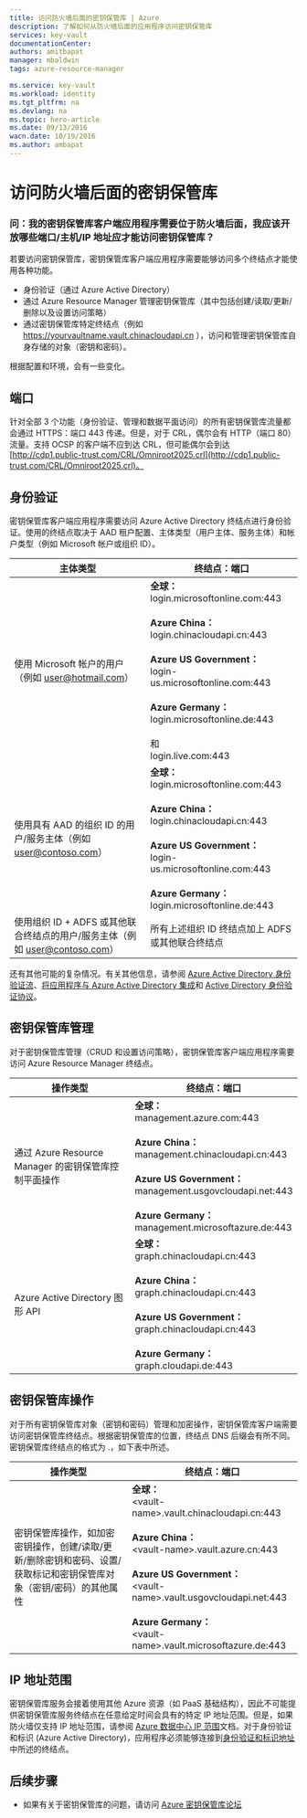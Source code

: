 ```yaml
---
title: 访问防火墙后面的密钥保管库 | Azure
description: 了解如何从防火墙后面的应用程序访问密钥保管库
services: key-vault
documentationCenter: 
authors: amitbapat
manager: mbaldwin
tags: azure-resource-manager

ms.service: key-vault
ms.workload: identity
ms.tgt_pltfrm: na
ms.devlang: na
ms.topic: hero-article
ms.date: 09/13/2016
wacn.date: 10/19/2016
ms.author: ambapat
---
```


# 访问防火墙后面的密钥保管库
### 问：我的密钥保管库客户端应用程序需要位于防火墙后面，我应该开放哪些端口/主机/IP 地址应才能访问密钥保管库？

若要访问密钥保管库，密钥保管库客户端应用程序需要能够访问多个终结点才能使用各种功能。

- 身份验证（通过 Azure Active Directory）
- 通过 Azure Resource Manager 管理密钥保管库（其中包括创建/读取/更新/删除以及设置访问策略）
- 通过密钥保管库特定终结点（例如 https://yourvaultname.vault.chinacloudapi.cn ），访问和管理密钥保管库自身存储的对象（密钥和密码）。

根据配置和环境，会有一些变化。

## 端口

针对全部 3 个功能（身份验证、管理和数据平面访问）的所有密钥保管库流量都会通过 HTTPS：端口 443 传递。但是，对于 CRL，偶尔会有 HTTP（端口 80）流量。支持 OCSP 的客户端不应到达 CRL，但可能偶尔会到达 [http://cdp1.public-trust.com/CRL/Omniroot2025.crl](http://cdp1.public-trust.com/CRL/Omniroot2025.crl)。

## 身份验证

密钥保管库客户端应用程序需要访问 Azure Active Directory 终结点进行身份验证。使用的终结点取决于 AAD 租户配置、主体类型（用户主体、服务主体）和帐户类型（例如 Microsoft 帐户或组织 ID）。

| 主体类型 | 终结点：端口 |
|----------------|---------------|
| 使用 Microsoft 帐户的用户<br>（例如 user@hotmail.com） | **全球：**<br>login.microsoftonline.com:443<br><br> **Azure China：**<br>login.chinacloudapi.cn:443<br><br>**Azure US Government：**<br>login-us.microsoftonline.com:443<br><br>**Azure Germany：**<br>login.microsoftonline.de:443<br><br> 和 <br>login.live.com:443 |
| 使用具有 AAD 的组织 ID 的用户/服务主体（例如 user@contoso.com） | **全球：**<br>login.microsoftonline.com:443<br><br> **Azure China：**<br>login.chinacloudapi.cn:443<br><br>**Azure US Government：**<br>login-us.microsoftonline.com:443<br><br>**Azure Germany：**<br>login.microsoftonline.de:443 |
| 使用组织 ID + ADFS 或其他联合终结点的用户/服务主体（例如 user@contoso.com） | 所有上述组织 ID 终结点加上 ADFS 或其他联合终结点 |

还有其他可能的复杂情况。有关其他信息，请参阅 [Azure Active Directory 身份验证流](../active-directory/active-directory-authentication-scenarios.md)、[将应用程序与 Azure Active Directory 集成](../active-directory/active-directory-integrating-applications.md)和 [Active Directory 身份验证协议](../active-directory/active-directory-developers-guide.md)。

## 密钥保管库管理

对于密钥保管库管理（CRUD 和设置访问策略），密钥保管库客户端应用程序需要访问 Azure Resource Manager 终结点。

| 操作类型 | 终结点：端口 |
|----------------|---------------|
| 通过 Azure Resource Manager 的密钥保管库控制平面操作<br> | **全球：**<br>management.azure.com:443<br><br> **Azure China：**<br>management.chinacloudapi.cn:443<br><br> **Azure US Government：**<br>management.usgovcloudapi.net:443<br><br> **Azure Germany：**<br>management.microsoftazure.de:443 |
| Azure Active Directory 图形 API | **全球：**<br>graph.chinacloudapi.cn:443<br><br> **Azure China：**<br>graph.chinacloudapi.cn:443<br><br> **Azure US Government：**<br>graph.chinacloudapi.cn:443<br><br> **Azure Germany：**<br>graph.cloudapi.de:443 |

## 密钥保管库操作

对于所有密钥保管库对象（密钥和密码）管理和加密操作，密钥保管库客户端需要访问密钥保管库终结点。根据密钥保管库的位置，终结点 DNS 后缀会有所不同。密钥保管库终结点的格式为 <vault-name>.<region-specific-dns-suffix>，如下表中所述。

| 操作类型 | 终结点：端口 |
|----------------|---------------|
| 密钥保管库操作，如加密密钥操作，创建/读取/更新/删除密钥和密码、设置/获取标记和密钥保管库对象（密钥/密码）的其他属性 | **全球：**<br> &lt;vault-name&gt;.vault.chinacloudapi.cn:443<br><br> **Azure China：**<br> &lt;vault-name&gt;.vault.azure.cn:443<br><br> **Azure US Government：**<br> &lt;vault-name&gt;.vault.usgovcloudapi.net:443<br><br> **Azure Germany：**<br> &lt;vault-name&gt;.vault.microsoftazure.de:443 |

## IP 地址范围

密钥保管库服务会接着使用其他 Azure 资源（如 PaaS 基础结构），因此不可能提供密钥保管库服务终结点在任意给定时间会具有的特定 IP 地址范围。但是，如果防火墙仅支持 IP 地址范围，请参阅 [Azure 数据中心 IP 范围](https://www.microsoft.com/en-us/download/details.aspx?id=41653)文档。对于身份验证和标识 (Azure Active Directory)，应用程序必须能够连接到[身份验证和标识地址](https://support.office.com/article/Office-365-URLs-and-IP-address-ranges-8548a211-3fe7-47cb-abb1-355ea5aa88a2)中所述的终结点。

## 后续步骤

- 如果有关于密钥保管库的问题，请访问 [Azure 密钥保管库论坛](https://social.msdn.microsoft.com/Forums/zh-cn/home?forum=AzureKeyVault)

<!---HONumber=Mooncake_1010_2016-->
